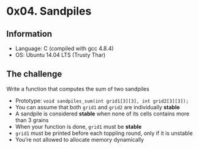 # 0x04. Sandpiles

## Information
- Language: C (compiled with gcc 4.8.4)
- OS: Ubuntu 14.04 LTS (Trusty Thar)

## The challenge
Write a function that computes the sum of two sandpiles
- Prototype: `void sandpiles_sum(int grid1[3][3], int grid2[3][3]);`
- You can assume that both `grid1` and `grid2` are individually **stable**
- A sandpile is considered **stable** when none of its cells contains more than 3 grains
- When your function is done, `grid1` must be **stable**
- `grid1` must be printed before each toppling round, only if it is unstable
- You’re not allowed to allocate memory dynamically
